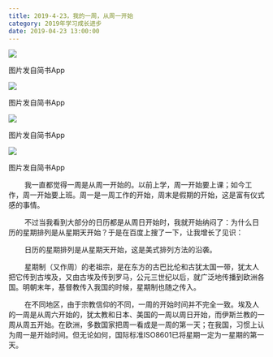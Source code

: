 ```yaml
---
title: 2019-4-23，我的一周，从周一开始
category: 2019年学习成长进步
date: 2019-04-23 13:00:00
---
```


![](https://markdown-1301532546.cos.ap-guangzhou.myqcloud.com/peipei_blog/20210921144717.jpeg)  

图片发自简书App

![](https://markdown-1301532546.cos.ap-guangzhou.myqcloud.com/peipei_blog/20210921144721.jpeg)  

图片发自简书App

![](https://markdown-1301532546.cos.ap-guangzhou.myqcloud.com/peipei_blog/20210921144721.jpeg)  

图片发自简书App

![](https://markdown-1301532546.cos.ap-guangzhou.myqcloud.com/peipei_blog/20210921144723.jpeg)  

图片发自简书App

  

        我一直都觉得一周是从周一开始的。以前上学，周一开始要上课；如今工作，周一开始要上班。周一是一周工作的开始，周末是假期的开始，这是富有仪式感的事情。

        不过当我看到大部分的日历都是从周日开始时，我就开始纳闷了：为什么日历的星期排列是从星期天开始？于是在百度上搜了一下，让我增长了见识：

        日历的星期排列是从星期天开始，这是美式排列方法的沿袭。

        星期制（又作周）的老祖宗，是在东方的古巴比伦和古犹太国一带，犹太人把它传到古埃及，又由古埃及传到罗马，公元三世纪以后，就广泛地传播到欧洲各国。明朝末年，基督教传入我国的时候，星期制也随之传入。

        在不同地区，由于宗教信仰的不同，一周的开始时间并不完全一致。埃及人的一周是从周六开始的，犹太教和日本、美国的一周以周日开始，而伊斯兰教的一周从周五开始。在欧洲，多数国家把周一看成是一周的第一天；在我国，习惯上认为周一是开始时间。但无论如何，国际标准ISO8601已将星期一定为一星期的第一天。